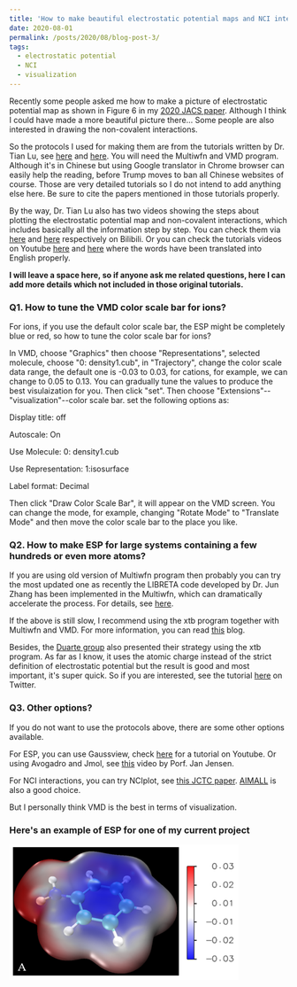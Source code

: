 ```yaml
---
title: 'How to make beautiful electrostatic potential maps and NCI interactions'
date: 2020-08-01
permalink: /posts/2020/08/blog-post-3/
tags:
  - electrostatic potential
  - NCI
  - visualization
---
```


Recently some people asked me how to make a picture of electrostatic potential map as shown in Figure 6 in my [2020 JACS paper](https://pubs.acs.org/doi/abs/10.1021/jacs.0c05643).
Although I think I could have made a more beautiful picture there... Some people are also interested in drawing the non-covalent interactions.

So the protocols I used for making them are from the tutorials written by Dr. Tian Lu, see [here](http://sobereva.com/443) and [here](http://sobereva.com/68). You will need the Multiwfn and VMD program. Although it's in Chinese but using Google translator in Chrome browser can easily help the reading, before Trump moves to ban all Chinese websites of course. Those are very detailed tutorials so I do not intend to add anything else here. Be sure to cite the papers mentioned in those tutorials properly. 

By the way, Dr. Tian Lu also has two videos showing the steps about plotting the electrostatic potential map and non-covalent interactions, which includes basically all the information step by step. You can check them via [here](https://www.bilibili.com/video/BV17b411F7mh) and [here](https://www.bilibili.com/video/BV1KE411y79i) respectively on Bilibili. Or you can check the tutorials videos on Youtube [here](https://www.youtube.com/watch?v=QFpDf_GimA0&t=245s) and [here](https://www.youtube.com/watch?v=e4FpVc9ao48&t=251s) where the words have been translated into English properly.

**I will leave a space here, so if anyone ask me related questions, here I can add more details which not included in those original tutorials.**

### Q1. How to tune the VMD color scale bar for ions?

For ions, if you use the default color scale bar, the ESP might be completely blue or red, so how to tune the color scale bar for ions?

In VMD, choose "Graphics" then choose "Representations", selected molecule, choose "0: density1.cub", in "Trajectory", change the color scale data range, the default one is -0.03 to 0.03, for cations, for example, we can change to 0.05 to 0.13. You can gradually tune the values to produce the best visulaization for you. Then click "set". Then choose "Extensions"--"visualization"--color scale bar. set the following options as: 

Display title: off

Autoscale: On

Use Molecule: 0: density1.cub

Use Representation: 1:isosurface

Label format: Decimal

Then click "Draw Color Scale Bar", it will appear on the VMD screen. You can change the mode, for example, changing "Rotate Mode" to "Translate Mode" and then move the color scale bar to the place you like.

### Q2. How to make ESP for large systems containing a few hundreds or even more atoms?

If you are using old version of Multiwfn program then probably you can try the most updated one as recently the LIBRETA code developed by Dr. Jun Zhang has been implemented in the Multiwfn, which can dramatically accelerate the process. For details, see [here](http://sobereva.com/563).

If the above is still slow, I recommend using the xtb program together with Multiwfn and VMD. For more information, you can read [this](http://sobereva.com/481) blog.

Besides, the [Duarte group](http://fduartegroup.org/) also presented their strategy using the xtb program. As far as I know, it uses the atomic charge instead of the strict definition of electrostatic potential but the result is good and most important, it's super quick. So if you are interested, see the tutorial [here](https://twitter.com/TYoungResearch/status/1292399879852036098) on Twitter.

### Q3. Other options?

If you do not want to use the protocols above, there are some other options available. 

For ESP, you can use Gaussview, check [here](https://www.youtube.com/watch?v=DnmOk-COssQ) for a tutorial on Youtube. Or using Avogadro and Jmol, see [this](https://www.youtube.com/watch?v=khr4mp7HiuQ) video by Porf. Jan Jensen.

For NCI interactions, you can try NCIplot, see [this JCTC paper](https://pubs.acs.org/doi/10.1021/ct100641a). [AIMALL](http://aim.tkgristmill.com/) is also a good choice.

But I personally think VMD is the best in terms of visualization.

### Here's an example of ESP for one of my current project

![ESP-A](/images/ESP-A.png)
